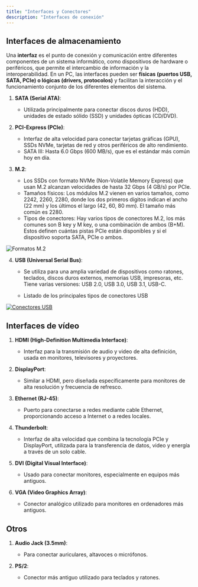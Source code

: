 ```yaml
---
title: "Interfaces y Conectores"
description: "Interfaces de conexión"
---
```


## Interfaces de almacenamiento

Una **interfaz** es el punto de conexión y comunicación entre diferentes componentes de un sistema informático, como dispositivos de hardware o periféricos, que permite el intercambio de información y la interoperabilidad. En un PC, las interfaces pueden ser **físicas (puertos USB, SATA, PCIe) o lógicas (drivers, protocolos)** y facilitan la interacción y el funcionamiento conjunto de los diferentes elementos del sistema.

1. **SATA (Serial ATA)**:
   - Utilizada principalmente para conectar discos duros (HDD), unidades de estado sólido (SSD) y unidades ópticas (CD/DVD).

2. **PCI-Express (PCIe)**:
   - Interfaz de alta velocidad para conectar tarjetas gráficas (GPU), SSDs NVMe, tarjetas de red y otros periféricos de alto rendimiento.
   - SATA III: Hasta 6.0 Gbps (600 MB/s), que es el estándar más común hoy en día.

3. **M.2**:
   - Los SSDs con formato NVMe (Non-Volatile Memory Express) que usan M.2 alcanzan velocidades de hasta 32 Gbps (4 GB/s) por PCIe.
   - Tamaños físicos: Los módulos M.2 vienen en varios tamaños, como 2242, 2260, 2280, donde los dos primeros dígitos indican el ancho (22 mm) y los últimos el largo (42, 60, 80 mm). El tamaño más común es 2280.
   - Tipos de conectores: Hay varios tipos de conectores M.2, los más comunes son B key y M key, o una combinación de ambos (B+M). Estos definen cuántas pistas PCIe están disponibles y si el dispositivo soporta SATA, PCIe o ambos.

![Formatos M.2](https://i.ebayimg.com/images/g/wU4AAOSwLtthTD-S/s-l1200.jpg)

4. **USB (Universal Serial Bus)**:
   - Se utiliza para una amplia variedad de dispositivos como ratones, teclados, discos duros externos, memorias USB, impresoras, etc. Tiene varias versiones: USB 2.0, USB 3.0, USB 3.1, USB-C.

   - Listado de los principales tipos de conectores USB


[![Conectores USB](https://i.blogs.es/050b2a/conectoresusb/1366_2000.jpg)](https://www.xataka.com/basics/tipos-usb-estandares-conectores-caracteristicas-cada-uno)

## Interfaces de vídeo

1. **HDMI (High-Definition Multimedia Interface)**:
   - Interfaz para la transmisión de audio y video de alta definición, usada en monitores, televisores y proyectores.

2. **DisplayPort**:
   - Similar a HDMI, pero diseñada específicamente para monitores de alta resolución y frecuencia de refresco.

3. **Ethernet (RJ-45)**:
   - Puerto para conectarse a redes mediante cable Ethernet, proporcionando acceso a Internet o a redes locales.

4. **Thunderbolt**:
   - Interfaz de alta velocidad que combina la tecnología PCIe y DisplayPort, utilizada para la transferencia de datos, video y energía a través de un solo cable.

5. **DVI (Digital Visual Interface)**:
   - Usado para conectar monitores, especialmente en equipos más antiguos.

6. **VGA (Video Graphics Array)**:
   - Conector analógico utilizado para monitores en ordenadores más antiguos.

## Otros

1. **Audio Jack (3.5mm)**:
    - Para conectar auriculares, altavoces o micrófonos.

2. **PS/2**:
    - Conector más antiguo utilizado para teclados y ratones.
